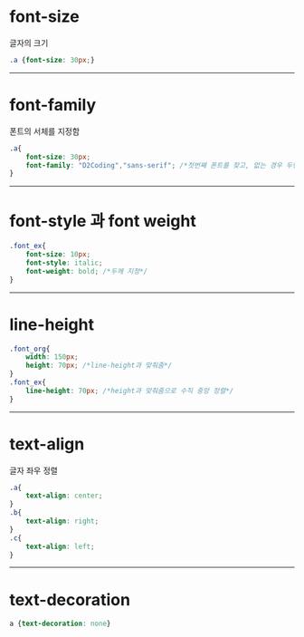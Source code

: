 # font-size

글자의 크기

```css
.a {font-size: 30px;}
```

---
# font-family

폰트의 서체를 지정함

```css
.a{
    font-size: 30px;
    font-family: "D2Coding","sans-serif"; /*첫번째 폰트를 찾고, 없는 경우 두번째 폰트를 찾음*/
}
```

---
# font-style 과 font weight

```css
.font_ex{
    font-size: 10px;
    font-style: italic;
    font-weight: bold; /*두께 지정*/
}
```

---
# line-height

```css
.font_org{
    width: 150px;
    height: 70px; /*line-height과 맞춰줌*/
} 
.font_ex{
    line-height: 70px; /*height과 맞춰줌으로 수직 중앙 정렬*/
}
```

---
# text-align

글자 좌우 정렬

```css
.a{
    text-align: center;
}
.b{
    text-align: right;
}
.c{
    text-align: left;
}
```

---
# text-decoration

```css
a {text-decoration: none}
```